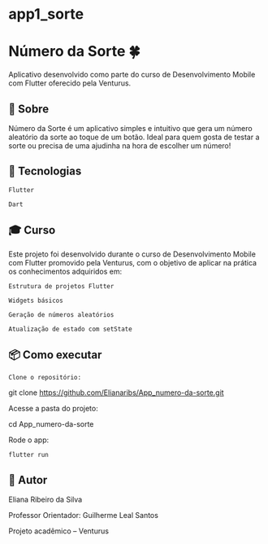 # app1_sorte

# Número da Sorte 🍀

Aplicativo desenvolvido como parte do curso de Desenvolvimento Mobile com Flutter oferecido pela Venturus.

## 📱 Sobre

Número da Sorte é um aplicativo simples e intuitivo que gera um número aleatório da sorte ao toque de um botão. Ideal para quem gosta de testar a sorte ou precisa de uma ajudinha na hora de escolher um número!

## 🚀 Tecnologias

    Flutter

    Dart

## 🎓 Curso

Este projeto foi desenvolvido durante o curso de Desenvolvimento Mobile com Flutter promovido pela Venturus, com o objetivo de aplicar na prática os conhecimentos adquiridos em:

    Estrutura de projetos Flutter

    Widgets básicos

    Geração de números aleatórios

    Atualização de estado com setState

## 📦 Como executar

    Clone o repositório:

git clone https://github.com/Elianaribs/App_numero-da-sorte.git

Acesse a pasta do projeto:

cd App_numero-da-sorte

Rode o app:

    flutter run

## 🧠 Autor

Eliana Ribeiro da Silva

Professor Orientador: Guilherme Leal Santos

Projeto acadêmico – Venturus
